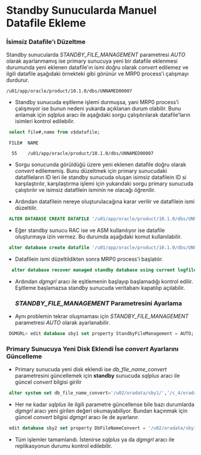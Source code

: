 
# Standby Sunucularda Manuel Datafile Ekleme

   ### İsimsiz Datafile'ı Düzeltme
   
 Standby sunucularda _STANDBY_FILE_MANAGEMENT_ parametresi _AUTO_ olarak ayarlanmamış ise primary sunucuya yeni bir datafile eklenmesi durumunda yeni eklenen datafile'ın
ismi doğru olarak _convert_ edilemez ve ilgili datafile aşağıdaki örnekteki gibi görünür ve MRP0 process'i çalışmayı durdurur.
 
```
/u01/app/oracle/product/10.1.0/dbs/UNNAMED00007
```


- Standby sunucuda eşitleme işlemi durmuşsa, yani MRP0 process'i çalışmıyor ise bunun nedeni yukarda açıklanan durum olabilir. Bunu anlamak için _sqlplus_ aracı ile
 aşağıdaki sorgu çalışıtırılarak datafile'ların isimleri kontrol edilebilir. 

```sql
 select file#,name from v$datafile;
```
```
 FILE#	NAME
   
  55    /u01/app/oracle/product/10.1.0/dbs/UNNAMED00007
```
 
 
- Sorgu sonucunda görüldüğü üzere yeni eklenen datafile doğru olarak _convert_ edilememiş. Bunu düzeltmek için primary sunucudaki datafileların ID leri ile 
   standby sunucuda oluşan isimsiz datafilein ID si karşılaştırılır, karşılaştırma işlemi için yukarıdaki sorgu primary sunucuda çalıştırılır ve isimsiz 
   datafilein isminin ne olacağı öğrenilir.
   
- Ardından datafilein nereye oluşturulacağına karar verilir ve datafilein ismi düzeltilir.
 
```sql
 ALTER DATABASE CREATE DATAFILE '/u01/app/oracle/product/10.1.0/dbs/UNNAMED00007' AS '/c_4/oradata/yenidatafile.dbf';
``` 
 
 
- Eğer standby sunucu RAC ise ve ASM kullanılıyor ise datafile oluşturmaya izin vermez. Bu durumda aşağıdaki komut kullanılabilir.
 
```sql
 alter database create datafile '/u01/app/oracle/product/10.1.0/dbs/UNNAMED00007' as new;
 ```
  
- Datafilein ismi düzeltildikten sonra MRP0 process'i başlatılır.

```sql
  alter database recover managed standby database using current logfile disconnect;
```


- Ardından _dgmgrl_ aracı ile eşitlemenin başlayıp başlamadığı kontrol edilir. Eşitleme başlamazsa standby sunucuda veritabanı kapatılıp açılabilir.
  
  
   ### _STANDBY_FILE_MANAGEMENT_ Parametresini Ayarlama
   
- Aynı problemin tekrar oluşmaması için _STANDBY_FILE_MANAGEMENT_ parametresi _AUTO_ olarak ayarlanabilir.
   
```sql  
 DGMGRL> edit database sby1 set property StandbyFileManagement = AUTO;
```  
   
   ### Primary Sunucuya Yeni Disk Eklendi İse _convert_ Ayarlarını Güncelleme
   
- Primary sunucuda yeni disk eklendi ise _db_file_name_convert_ parametresini güncellemek için **standby** sunucuda _sqlplus_ aracı ile güncel _convert_ bilgisi girilir
 
```sql   
 alter system set db_file_name_convert='/u02/oradata/sby1/','/c_4/oradata/','/u02/oradata/','/c_4/oradata/','/u03/oradata/','/c_4/oradata/' scope=spfile ;
```  
   
   
- Her ne kadar _sqlplus_ ile ilgili parametre güncellense bile bazı durumlarda _dgmgrl_ aracı yeni girilen değeri okumayabiliyor. Bundan kaçınmak için güncel _convert_ 
  bilgisi _dgmgrl_ aracı ile de ayarlanır. 

```sql
 edit database sby2 set property DbFileNameConvert = '/u02/oradata/sby1/, /c_4/oradata/, /u02/oradata/, /c_4/oradata/, /u03/oradata/, /c_4/oradata/' ; 
```

- Tüm işlemler tamamlandı. İstenirse _sqlplus_ ya da _dgmgrl_ aracı ile replikasyonun durumu kontrol edilebilir.


	
	
	
   
